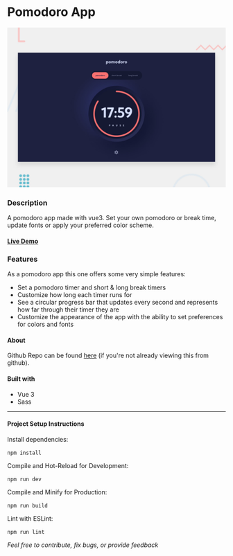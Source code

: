 # Pomodoro App
![Design preview for the Pomodoro App Project](./preview.jpg)

### Description
A pomodoro app made with vue3. Set your own pomodoro or break time, update fonts or apply your preferred color scheme.

#### [Live Demo](https://pomodoro-app-towkir.vercel.app/)

### Features
As a pomodoro app this one offers some very simple features:
- Set a pomodoro timer and short & long break timers
- Customize how long each timer runs for
- See a circular progress bar that updates every second and represents how far through their timer they are
- Customize the appearance of the app with the ability to set preferences for colors and fonts

#### About
Github Repo can be found [here](https://github.com/towkir/pomodoro-app) (if you're not already viewing this from github).

#### Built with

- Vue 3
- Sass


---

#### Project Setup Instructions


Install dependencies:
```
npm install
```

Compile and Hot-Reload for Development:
```
npm run dev
```

Compile and Minify for Production:
```
npm run build
```

Lint with ESLint:
```
npm run lint
```
*Feel free to contribute, fix bugs, or provide feedback*
